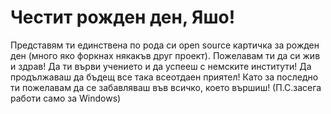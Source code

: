 Честит рожден ден, Яшо!
======================
Представям ти единствена по рода си open source картичка за рожден ден (много яко форкнах някакъв друг проект).
Пожелавам ти да си жив и здрав! Да ти върви учението и да успееш с немските институти! Да продължаваш да бъдещ все така всеотдаен приятел! Като за последно ти пожелавам да се забавляваш във всичко, което вършиш!
(П.С.засега работи само за Windows)
